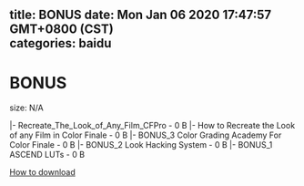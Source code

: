 
title: BONUS
date: Mon Jan 06 2020 17:47:57 GMT+0800 (CST)    
categories: baidu
---

# BONUS
size: N/A
 
 
|- Recreate_The_Look_of_Any_Film_CFPro - 0 B
|- How to Recreate the Look of any Film in Color Finale - 0 B
|- BONUS_3 Color Grading Academy For Color Finale - 0 B
|- BONUS_2 Look Hacking System - 0 B
|- BONUS_1 ASCEND LUTs - 0 B

[How to download](https://bpcam.bemobtrk.com/go/2ceec3aa-1ca2-46d6-b9ff-aaa5c184517c?jno=5005)